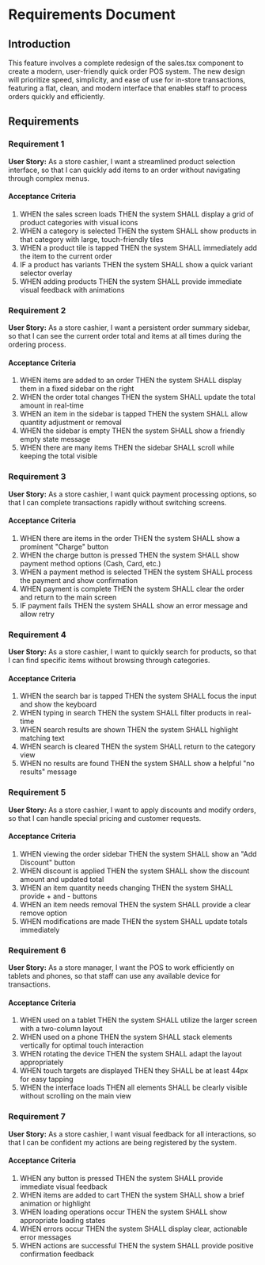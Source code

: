 # Requirements Document

## Introduction

This feature involves a complete redesign of the sales.tsx component to create a modern, user-friendly quick order POS system. The new design will prioritize speed, simplicity, and ease of use for in-store transactions, featuring a flat, clean, and modern interface that enables staff to process orders quickly and efficiently.

## Requirements

### Requirement 1

**User Story:** As a store cashier, I want a streamlined product selection interface, so that I can quickly add items to an order without navigating through complex menus.

#### Acceptance Criteria

1. WHEN the sales screen loads THEN the system SHALL display a grid of product categories with visual icons
2. WHEN a category is selected THEN the system SHALL show products in that category with large, touch-friendly tiles
3. WHEN a product tile is tapped THEN the system SHALL immediately add the item to the current order
4. IF a product has variants THEN the system SHALL show a quick variant selector overlay
5. WHEN adding products THEN the system SHALL provide immediate visual feedback with animations

### Requirement 2

**User Story:** As a store cashier, I want a persistent order summary sidebar, so that I can see the current order total and items at all times during the ordering process.

#### Acceptance Criteria

1. WHEN items are added to an order THEN the system SHALL display them in a fixed sidebar on the right
2. WHEN the order total changes THEN the system SHALL update the total amount in real-time
3. WHEN an item in the sidebar is tapped THEN the system SHALL allow quantity adjustment or removal
4. WHEN the sidebar is empty THEN the system SHALL show a friendly empty state message
5. WHEN there are many items THEN the sidebar SHALL scroll while keeping the total visible

### Requirement 3

**User Story:** As a store cashier, I want quick payment processing options, so that I can complete transactions rapidly without switching screens.

#### Acceptance Criteria

1. WHEN there are items in the order THEN the system SHALL show a prominent "Charge" button
2. WHEN the charge button is pressed THEN the system SHALL show payment method options (Cash, Card, etc.)
3. WHEN a payment method is selected THEN the system SHALL process the payment and show confirmation
4. WHEN payment is complete THEN the system SHALL clear the order and return to the main screen
5. IF payment fails THEN the system SHALL show an error message and allow retry

### Requirement 4

**User Story:** As a store cashier, I want to quickly search for products, so that I can find specific items without browsing through categories.

#### Acceptance Criteria

1. WHEN the search bar is tapped THEN the system SHALL focus the input and show the keyboard
2. WHEN typing in search THEN the system SHALL filter products in real-time
3. WHEN search results are shown THEN the system SHALL highlight matching text
4. WHEN search is cleared THEN the system SHALL return to the category view
5. WHEN no results are found THEN the system SHALL show a helpful "no results" message

### Requirement 5

**User Story:** As a store cashier, I want to apply discounts and modify orders, so that I can handle special pricing and customer requests.

#### Acceptance Criteria

1. WHEN viewing the order sidebar THEN the system SHALL show an "Add Discount" button
2. WHEN discount is applied THEN the system SHALL show the discount amount and updated total
3. WHEN an item quantity needs changing THEN the system SHALL provide + and - buttons
4. WHEN an item needs removal THEN the system SHALL provide a clear remove option
5. WHEN modifications are made THEN the system SHALL update totals immediately

### Requirement 6

**User Story:** As a store manager, I want the POS to work efficiently on tablets and phones, so that staff can use any available device for transactions.

#### Acceptance Criteria

1. WHEN used on a tablet THEN the system SHALL utilize the larger screen with a two-column layout
2. WHEN used on a phone THEN the system SHALL stack elements vertically for optimal touch interaction
3. WHEN rotating the device THEN the system SHALL adapt the layout appropriately
4. WHEN touch targets are displayed THEN they SHALL be at least 44px for easy tapping
5. WHEN the interface loads THEN all elements SHALL be clearly visible without scrolling on the main view

### Requirement 7

**User Story:** As a store cashier, I want visual feedback for all interactions, so that I can be confident my actions are being registered by the system.

#### Acceptance Criteria

1. WHEN any button is pressed THEN the system SHALL provide immediate visual feedback
2. WHEN items are added to cart THEN the system SHALL show a brief animation or highlight
3. WHEN loading operations occur THEN the system SHALL show appropriate loading states
4. WHEN errors occur THEN the system SHALL display clear, actionable error messages
5. WHEN actions are successful THEN the system SHALL provide positive confirmation feedback